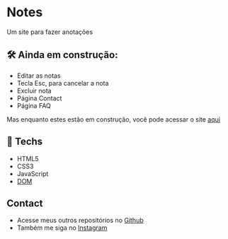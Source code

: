 # Notes

Um site para fazer anotações

## 🛠 Ainda em construção:
- Editar as notas
- Tecla Esc, para cancelar a nota
- Excluir nota
- Página Contact
- Página FAQ

Mas enquanto estes estão em construção, você pode acessar o site [aqui](https://matheusfdosan.github.io/notes-app/)

## 🚀 Techs 

- HTML5 
- CSS3
- JavaScript 
- [DOM](https://developer.mozilla.org/pt-BR/docs/Web/API/Document_Object_Model/Introduction)

## Contact

- Acesse meus outros repositórios no [Github](https://github.com/matheusfdosan/)
- Também me siga no [Instagram](https://instagram.com/matheusfdosan/)

